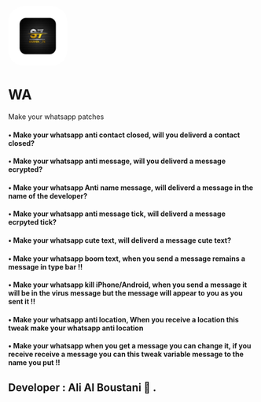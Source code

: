 <img width="120" style="border-radius:30px" src="/wa/Resources/icon.png">


# WA
Make your whatsapp patches

#### • Make your whatsapp anti contact closed, will you deliverd a contact closed?

#### • Make your whatsapp anti message, will you deliverd a message ecrypted?

#### • Make your whatsapp Anti name message, will deliverd a message in the name of the developer?

#### • Make your whatsapp anti message tick, will deliverd a message ecrpyted tick?

#### • Make your whatsapp cute text, will deliverd a message cute text?

#### • Make your whatsapp boom text, when you send a message remains a message in type bar !!

#### • Make your whatsapp kill iPhone/Android, when you send a message it will be in the virus message but the message will appear to you as you sent it !!

#### • Make your whatsapp anti location, When you receive a location this tweak make your whatsapp anti location

#### • Make your whatsapp when you get a message you can change it, if you receive receive a message you can this tweak variable message to the name you put !!


## Developer : Ali Al Boustani  .
